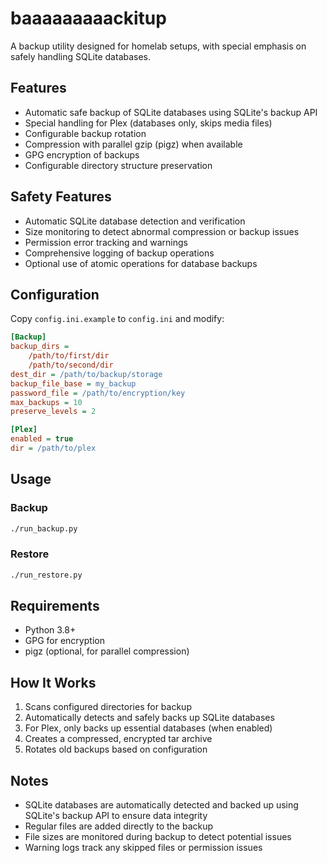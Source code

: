 # baaaaaaaaackitup

A backup utility designed for homelab setups, with special emphasis on safely handling SQLite databases.

## Features

- Automatic safe backup of SQLite databases using SQLite's backup API
- Special handling for Plex (databases only, skips media files)
- Configurable backup rotation
- Compression with parallel gzip (pigz) when available
- GPG encryption of backups
- Configurable directory structure preservation

## Safety Features

- Automatic SQLite database detection and verification
- Size monitoring to detect abnormal compression or backup issues
- Permission error tracking and warnings
- Comprehensive logging of backup operations
- Optional use of atomic operations for database backups

## Configuration

Copy `config.ini.example` to `config.ini` and modify:

```ini
[Backup]
backup_dirs = 
    /path/to/first/dir
    /path/to/second/dir
dest_dir = /path/to/backup/storage
backup_file_base = my_backup
password_file = /path/to/encryption/key
max_backups = 10
preserve_levels = 2

[Plex]
enabled = true
dir = /path/to/plex
```

## Usage

### Backup
```bash
./run_backup.py
```

### Restore
```bash
./run_restore.py
```

## Requirements

- Python 3.8+
- GPG for encryption
- pigz (optional, for parallel compression)

## How It Works

1. Scans configured directories for backup
2. Automatically detects and safely backs up SQLite databases
3. For Plex, only backs up essential databases (when enabled)
4. Creates a compressed, encrypted tar archive
5. Rotates old backups based on configuration

## Notes

- SQLite databases are automatically detected and backed up using SQLite's backup API to ensure data integrity
- Regular files are added directly to the backup
- File sizes are monitored during backup to detect potential issues
- Warning logs track any skipped files or permission issues